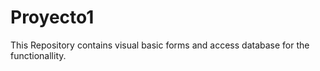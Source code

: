 # Proyecto1
This Repository contains visual basic forms and access database for the functionallity.
